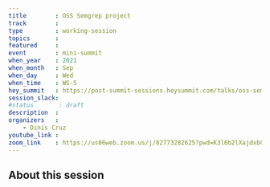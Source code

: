 ```yaml
---
title        : OSS Semgrep project
track        :
type         : working-session
topics       :
featured     :
event        : mini-summit
when_year    : 2021
when_month   : Sep
when_day     : Wed
when_time    : WS-5
hey_summit   : https://post-summit-sessions.heysummit.com/talks/oss-semgrep-project/
session_slack:
#status       : draft
description  :
organizers   :
    - Dinis Cruz
youtube_link :
zoom_link    : https://us06web.zoom.us/j/82773282625?pwd=K3l6b2lXajdxbCtsSXRjV0ZPek1YUT09
---
```


## About this session
